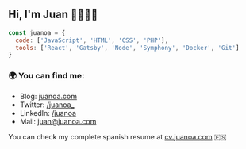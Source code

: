 ## Hi, I'm Juan 👋👨🏽‍💻


```js
const juanoa = {
  code: ['JavaScript', 'HTML', 'CSS', 'PHP'],
  tools: ['React', 'Gatsby', 'Node', 'Symphony', 'Docker', 'Git']
}
```

### 🌍 You can find me:
- Blog: [juanoa.com](https://www.juanoa.com)
- Twitter: [/juanoa_](https://twitter.com/juanoa_)
- LinkedIn: [/juanoa](http://linkedin.com/in/juanoa/)
- Mail: juan@juanoa.com

You can check my complete spanish resume at [cv.juanoa.com](https://cv.juanoa.com) 🇪🇸
